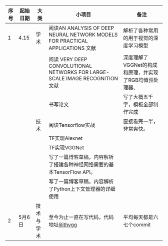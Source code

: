
| 序号 | 起始日期 | 大类 | 小项目 | 备注 |
| --- | --- | --- | --- | --- |
| 1  | 4.15 | 学术 | 阅读AN ANALYSIS OF DEEP NEURAL NETWORK MODELS FOR PRACTICAL APPLICATIONS 文献 | 解析了各种常用的用于视觉的深度学习模型 |
|  |  |  | 阅读 VERY DEEP CONVOLUTIONAL NETWORKS FOR LARGE-SCALE IMAGE RECOGNITION 文献| 深度理解了VGGNet的构成和原理，并实现了RGB均值预处理器、 |
|  |  |  | 书写论文 | 写了大概五千字，模板全部制作完成 |
|  |  | 技术 | 阅读Tensorflow实战 | 直接看完一半，非常爽快。 |
|  |  |  | TF实现Alexnet |  |
|  |  |  | TF实现VGGNet |  |
|  |  |  | 写了一篇博客草稿，内容解析了搭建各种神经网络需要的基本TensorFlow API。 |  |
|  |  |  | 写了一篇博客草稿，内容解析了Python上下文管理器的详细使用 |  
|2|5月6日|技术与学术|至今为止一直在写代码，代码地址[lilithvgg](https://github.com/L1l1thLY/LilithVGG)|平均每天都是六七个commit|

